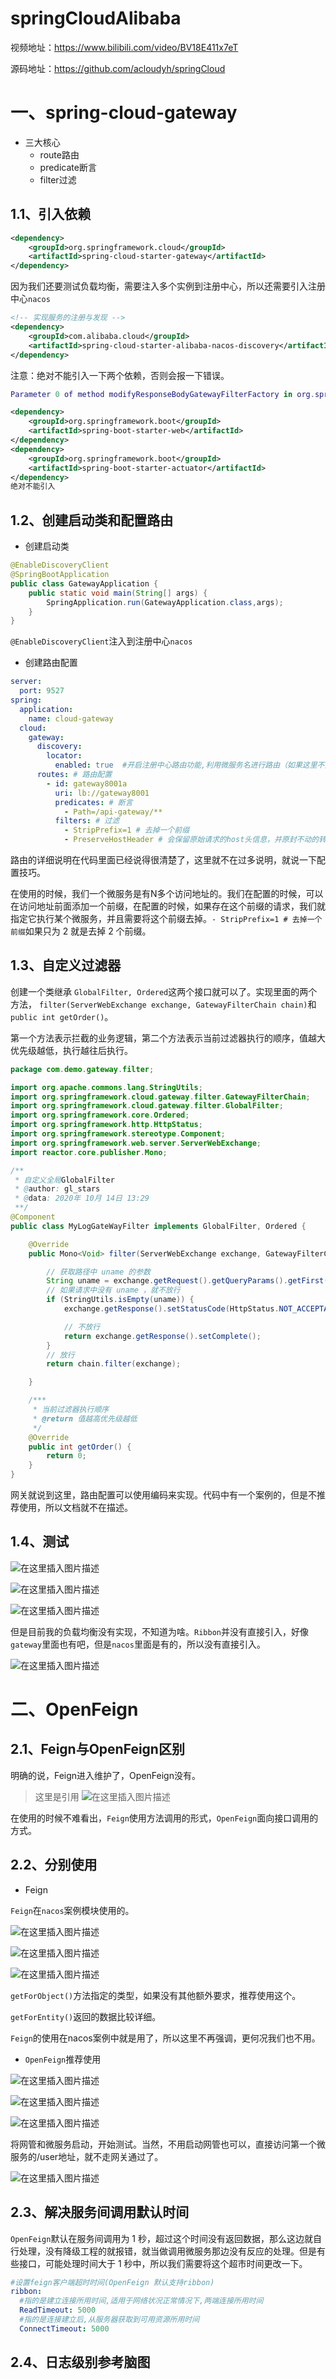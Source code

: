 # springCloudAlibaba

视频地址：https://www.bilibili.com/video/BV18E411x7eT

源码地址：https://github.com/acloudyh/springCloud

# 一、spring-cloud-gateway

- 三大核心
  - route路由
  - predicate断言
  - filter过滤

## 1.1、引入依赖

```xml
<dependency>
    <groupId>org.springframework.cloud</groupId>
    <artifactId>spring-cloud-starter-gateway</artifactId>
</dependency>
```

因为我们还要测试负载均衡，需要注入多个实例到注册中心，所以还需要引入注册中心`nacos`

```xml
<!-- 实现服务的注册与发现 -->
<dependency>
    <groupId>com.alibaba.cloud</groupId>
    <artifactId>spring-cloud-starter-alibaba-nacos-discovery</artifactId>
</dependency>
```

注意：绝对不能引入一下两个依赖，否则会报一下错误。

```lua
Parameter 0 of method modifyResponseBodyGatewayFilterFactory in org.springframework.cloud.gateway.config.GatewayAutoConfiguration required a bean of type 'org.springframework.http.codec.ServerCodecConfigurer' that could not be found.
```

```xml
<dependency>
    <groupId>org.springframework.boot</groupId>
    <artifactId>spring-boot-starter-web</artifactId>
</dependency>
<dependency>
    <groupId>org.springframework.boot</groupId>
    <artifactId>spring-boot-starter-actuator</artifactId>
</dependency>
绝对不能引入
```

## 1.2、创建启动类和配置路由

- 创建启动类

```java
@EnableDiscoveryClient
@SpringBootApplication
public class GatewayApplication {
    public static void main(String[] args) {
        SpringApplication.run(GatewayApplication.class,args);
    }
}
```

`@EnableDiscoveryClient`注入到注册中心`nacos`



- 创建路由配置

```yaml
server:
  port: 9527
spring:
  application:
    name: cloud-gateway
  cloud:
    gateway:
      discovery:
        locator:
          enabled: true  #开启注册中心路由功能,利用微服务名进行路由（如果这里不开启，那么调用时只能使用微服务的  IP:端口  的方式进行调用）
      routes: # 路由配置
        - id: gateway8001a
          uri: lb://gateway8001 
          predicates: # 断言
            - Path=/api-gateway/**
          filters: # 过滤
            - StripPrefix=1 # 去掉一个前缀
            - PreserveHostHeader # 会保留原始请求的host头信息，并原封不动的转发出去，而不是被gateway的http客户端重置
```

路由的详细说明在代码里面已经说得很清楚了，这里就不在过多说明，就说一下配置技巧。

在使用的时候，我们一个微服务是有N多个访问地址的。我们在配置的时候，可以在访问地址前面添加一个前缀，在配置的时候，如果存在这个前缀的请求，我们就指定它执行某个微服务，并且需要将这个前缀去掉。`- StripPrefix=1 # 去掉一个前缀`如果只为 2 就是去掉 2 个前缀。



## 1.3、自定义过滤器

创建一个类继承 `GlobalFilter, Ordered`这两个接口就可以了。实现里面的两个方法， `filter(ServerWebExchange exchange, GatewayFilterChain chain)`和 `public int getOrder()`。

第一个方法表示拦截的业务逻辑，第二个方法表示当前过滤器执行的顺序，值越大优先级越低，执行越往后执行。

```java
package com.demo.gateway.filter;

import org.apache.commons.lang.StringUtils;
import org.springframework.cloud.gateway.filter.GatewayFilterChain;
import org.springframework.cloud.gateway.filter.GlobalFilter;
import org.springframework.core.Ordered;
import org.springframework.http.HttpStatus;
import org.springframework.stereotype.Component;
import org.springframework.web.server.ServerWebExchange;
import reactor.core.publisher.Mono;

/**
 * 自定义全局GlobalFilter
 * @author: gl_stars
 * @data: 2020年 10月 14日 13:29
 **/
@Component
public class MyLogGateWayFilter implements GlobalFilter, Ordered {

    @Override
    public Mono<Void> filter(ServerWebExchange exchange, GatewayFilterChain chain) {

        // 获取路径中 uname 的参数
        String uname = exchange.getRequest().getQueryParams().getFirst("uname");
		// 如果请求中没有 uname ，就不放行
        if (StringUtils.isEmpty(uname)) {
            exchange.getResponse().setStatusCode(HttpStatus.NOT_ACCEPTABLE);

            // 不放行
            return exchange.getResponse().setComplete();
        }
        // 放行
        return chain.filter(exchange);

    }

    /***
     * 当前过滤器执行顺序
     * @return 值越高优先级越低
     */
    @Override
    public int getOrder() {
        return 0;
    }
}
```



网关就说到这里，路由配置可以使用编码来实现。代码中有一个案例的，但是不推荐使用，所以文档就不在描述。

## 1.4、测试

![在这里插入图片描述](https://img-blog.csdnimg.cn/20201014204544166.png?x-oss-process=image/watermark,type_ZmFuZ3poZW5naGVpdGk,shadow_10,text_aHR0cHM6Ly9ibG9nLmNzZG4ubmV0L3FxXzQxODUzNDQ3,size_16,color_FFFFFF,t_70#pic_center)

![在这里插入图片描述](https://img-blog.csdnimg.cn/20201014204703554.png?x-oss-process=image/watermark,type_ZmFuZ3poZW5naGVpdGk,shadow_10,text_aHR0cHM6Ly9ibG9nLmNzZG4ubmV0L3FxXzQxODUzNDQ3,size_16,color_FFFFFF,t_70#pic_center)

![在这里插入图片描述](https://img-blog.csdnimg.cn/20201014204740912.png?x-oss-process=image/watermark,type_ZmFuZ3poZW5naGVpdGk,shadow_10,text_aHR0cHM6Ly9ibG9nLmNzZG4ubmV0L3FxXzQxODUzNDQ3,size_16,color_FFFFFF,t_70#pic_center)

但是目前我的负载均衡没有实现，不知道为啥。`Ribbon`并没有直接引入，好像`gateway`里面也有吧，但是`nacos`里面是有的，所以没有直接引入。

![在这里插入图片描述](https://img-blog.csdnimg.cn/20201014205135238.png?x-oss-process=image/watermark,type_ZmFuZ3poZW5naGVpdGk,shadow_10,text_aHR0cHM6Ly9ibG9nLmNzZG4ubmV0L3FxXzQxODUzNDQ3,size_16,color_FFFFFF,t_70#pic_center)

# 二、OpenFeign

## 2.1、Feign与OpenFeign区别

明确的说，Feign进入维护了，OpenFeign没有。

> 这里是引用
> ![在这里插入图片描述](https://img-blog.csdnimg.cn/20201014205554411.png?x-oss-process=image/watermark,type_ZmFuZ3poZW5naGVpdGk,shadow_10,text_aHR0cHM6Ly9ibG9nLmNzZG4ubmV0L3FxXzQxODUzNDQ3,size_16,color_FFFFFF,t_70#pic_center)



在使用的时候不难看出，`Feign`使用方法调用的形式，`OpenFeign`面向接口调用的方式。

## 2.2、分别使用

- Feign

`Feign`在`nacos`案例模块使用的。

![在这里插入图片描述](https://img-blog.csdnimg.cn/20201014205823224.png?x-oss-process=image/watermark,type_ZmFuZ3poZW5naGVpdGk,shadow_10,text_aHR0cHM6Ly9ibG9nLmNzZG4ubmV0L3FxXzQxODUzNDQ3,size_16,color_FFFFFF,t_70#pic_center)

![在这里插入图片描述](https://img-blog.csdnimg.cn/20201014205920106.png?x-oss-process=image/watermark,type_ZmFuZ3poZW5naGVpdGk,shadow_10,text_aHR0cHM6Ly9ibG9nLmNzZG4ubmV0L3FxXzQxODUzNDQ3,size_16,color_FFFFFF,t_70#pic_center)

![在这里插入图片描述](https://img-blog.csdnimg.cn/202010142101083.png?x-oss-process=image/watermark,type_ZmFuZ3poZW5naGVpdGk,shadow_10,text_aHR0cHM6Ly9ibG9nLmNzZG4ubmV0L3FxXzQxODUzNDQ3,size_16,color_FFFFFF,t_70#pic_center)

`getForObject()`方法指定的类型，如果没有其他额外要求，推荐使用这个。

`getForEntity()`返回的数据比较详细。



`Feign`的使用在nacos案例中就是用了，所以这里不再强调，更何况我们也不用。

- `OpenFeign`推荐使用

![在这里插入图片描述](https://img-blog.csdnimg.cn/20201014212124442.png?x-oss-process=image/watermark,type_ZmFuZ3poZW5naGVpdGk,shadow_10,text_aHR0cHM6Ly9ibG9nLmNzZG4ubmV0L3FxXzQxODUzNDQ3,size_16,color_FFFFFF,t_70#pic_center)

![在这里插入图片描述](https://img-blog.csdnimg.cn/20201014212326620.png?x-oss-process=image/watermark,type_ZmFuZ3poZW5naGVpdGk,shadow_10,text_aHR0cHM6Ly9ibG9nLmNzZG4ubmV0L3FxXzQxODUzNDQ3,size_16,color_FFFFFF,t_70#pic_center)

![在这里插入图片描述](https://img-blog.csdnimg.cn/20201014212416835.png?x-oss-process=image/watermark,type_ZmFuZ3poZW5naGVpdGk,shadow_10,text_aHR0cHM6Ly9ibG9nLmNzZG4ubmV0L3FxXzQxODUzNDQ3,size_16,color_FFFFFF,t_70#pic_center)



将网管和微服务启动，开始测试。当然，不用启动网管也可以，直接访问第一个微服务的/user地址，就不走网关通过了。

![在这里插入图片描述](https://img-blog.csdnimg.cn/20201014212549509.png?x-oss-process=image/watermark,type_ZmFuZ3poZW5naGVpdGk,shadow_10,text_aHR0cHM6Ly9ibG9nLmNzZG4ubmV0L3FxXzQxODUzNDQ3,size_16,color_FFFFFF,t_70#pic_center)

## 2.3、解决服务间调用默认时间

`OpenFeign`默认在服务间调用为 1 秒，超过这个时间没有返回数据，那么这边就自行处理，没有降级工程的就报错，就当做调用微服务那边没有反应的处理。但是有些接口，可能处理时间大于 1 秒中，所以我们需要将这个超市时间更改一下。

```yaml
#设置feign客户端超时时间(OpenFeign 默认支持ribbon)
ribbon:
  #指的是建立连接所用时间,适用于网络状况正常情况下,两端连接所用时间
  ReadTimeout: 5000
  #指的是连接建立后,从服务器获取到可用资源所用时间
  ConnectTimeout: 5000
```

## 2.4、日志级别参考脑图



